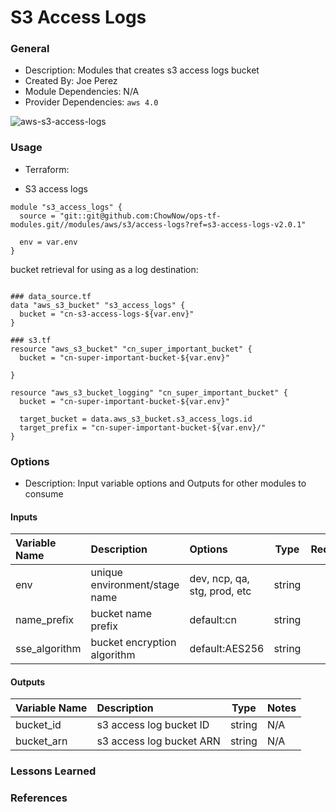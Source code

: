# S3 Access Logs

### General

* Description: Modules that creates s3 access logs bucket
* Created By: Joe Perez
* Module Dependencies: N/A
* Provider Dependencies: `aws 4.0`

![aws-s3-access-logs](https://github.com/ChowNow/ops-tf-modules/workflows/aws-s3-access-logs/badge.svg)

### Usage

* Terraform:

* S3 access logs
```hcl
module "s3_access_logs" {
  source = "git::git@github.com:ChowNow/ops-tf-modules.git//modules/aws/s3/access-logs?ref=s3-access-logs-v2.0.1"

  env = var.env
}
```


bucket retrieval for using as a log destination:

```hcl

### data_source.tf
data "aws_s3_bucket" "s3_access_logs" {
  bucket = "cn-s3-access-logs-${var.env}"
}

### s3.tf
resource "aws_s3_bucket" "cn_super_important_bucket" {
  bucket = "cn-super-important-bucket-${var.env}"

}

resource "aws_s3_bucket_logging" "cn_super_important_bucket" {
  bucket = "cn-super-important-bucket-${var.env}"

  target_bucket = data.aws_s3_bucket.s3_access_logs.id
  target_prefix = "cn-super-important-bucket-${var.env}/"
}
```


### Options

* Description: Input variable options and Outputs for other modules to consume

#### Inputs

| Variable Name | Description                           | Options                        | Type   | Required? | Notes |
| :------------ | :------------------------------------ | :----------------------------- | :----: | :-------: | :---- |
| env           | unique environment/stage name         | dev, ncp, qa, stg, prod, etc   | string |  Yes      | N/A   |
| name_prefix   | bucket name prefix                    | default:cn                     | string |  No       | N/A   |
| sse_algorithm | bucket encryption algorithm           | default:AES256                 | string |  No       | N/A   |

#### Outputs

| Variable Name     | Description                                     | Type    | Notes |
| :---------------- | :--------------------------------------------   | :-----: | :---- |
| bucket_id         | s3 access log bucket ID                         | string  | N/A   |
| bucket_arn        | s3 access log bucket ARN                        | string  | N/A   |

### Lessons Learned



### References

